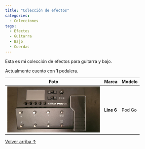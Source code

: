 ```yaml
---
title: "Colección de efectos"
categories:
  - Colecciones
tags:
  - Efectos
  - Guitarra
  - Bajo
  - Cuerdas
---
```


Esta es mi colección de efectos para guitarra y bajo.

Actualmente cuento con **1** pedalera.

| Foto                                                                | Marca      | Modelo |
| ------------------------------------------------------------------- | ---------- | ------ |
| ![Sintetizador](/assets/images/coleccion-efectos/line-6-pod-go.jpg) | **Line 6** | Pod Go |

<a href="#líneas" class="back-to-top">Volver arriba ↑</a>